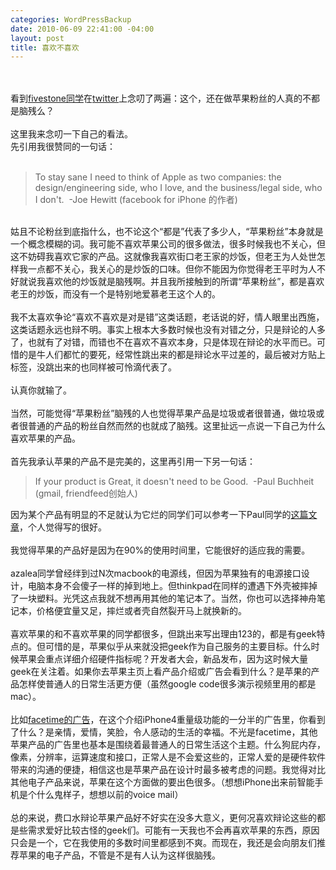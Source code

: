 ```yaml
--- 
categories: WordPressBackup
date: 2010-06-09 22:41:00 -04:00
layout: post
title: 喜欢不喜欢
---
```

<a name='more'></a><br /><br />看到<a href="http://twitter.com/fivestone">fivestone同学</a>在<a href="http://twitter.com/fivestone/status/15764036948">twitter</a>上念叨了两遍：这个，还在做苹果粉丝的人真的不都是脑残么？<br /><br />这里我来念叨一下自己的看法。<br />先引用我很赞同的一句话：<br /><br /><blockquote>To stay sane I need to think of Apple as two companies: the design/engineering side, who I love, and the business/legal side, who I don't. &nbsp;-Joe Hewitt (facebook for iPhone 的作者)</blockquote><div><br /></div><div>姑且不论粉丝到底指什么，也不论这个“都是”代表了多少人，“苹果粉丝”本身就是一个概念模糊的词。我可能不喜欢苹果公司的很多做法，很多时候我也不关心，但这不妨碍我喜欢它家的产品。这就像我喜欢街口老王家的炒饭，但老王为人处世怎样我一点都不关心，我关心的是炒饭的口味。但你不能因为你觉得老王平时为人不好就说我喜欢他的炒饭就是脑残啊。并且我所接触到的所谓“苹果粉丝”，都是喜欢老王的炒饭，而没有一个是特别地爱慕老王这个人的。</div><div><br /></div><div>我不太喜欢争论“喜欢不喜欢是对是错”这类话题，老话说的好，情人眼里出西施，这类话题永远也辩不明。事实上根本大多数时候也没有对错之分，只是辩论的人多了，也就有了对错，而错也不在喜欢不喜欢本身，只是体现在辩论的水平而已。可惜的是牛人们都忙的要死，经常性跳出来的都是辩论水平过差的，最后被对方贴上标签，没跳出来的也同样被可怜滴代表了。</div><div><br /></div><div>认真你就输了。</div><div><br /></div><div>当然，可能觉得“苹果粉丝”脑残的人也觉得苹果产品是垃圾或者很普通，做垃圾或者很普通的产品的粉丝自然而然的也就成了脑残。这里扯远一点说一下自己为什么喜欢苹果的产品。</div><div><br /></div><div>首先我承认苹果的产品不是完美的，这里再引用一下另一句话：</div><blockquote>If your product is Great, it doesn't need to be Good. &nbsp;-Paul Buchheit (gmail, friendfeed创始人)</blockquote>因为某个产品有明显的不足就认为它烂的同学们可以参考一下Paul同学的<a href="http://paulbuchheit.blogspot.com/2010/02/if-your-product-is-great-it-doesnt-need.html">这篇文章</a>，个人觉得写的很好。<br /><br />我觉得苹果的产品好是因为在90%的使用时间里，它能很好的适应我的需要。<br /><br />azalea同学曾经绊到过N次macbook的电源线，但因为苹果独有的电源接口设计，电脑本身不会傻子一样的掉到地上。但thinkpad在同样的遭遇下外壳被摔掉了一块塑料。光凭这点我就不想再用其他的笔记本了。当然，你也可以选择神舟笔记本，价格便宜量又足，摔烂或者壳自然裂开马上就换新的。<br /><br />喜欢苹果的和不喜欢苹果的同学都很多，但跳出来写出理由123的，都是有geek特点的。但可惜的是，苹果似乎从来就没把geek作为自己服务的主要目标。什么时候苹果会重点详细介绍硬件指标呢？开发者大会，新品发布，因为这时候大量geek在关注着。如果你去苹果主页上看产品介绍或广告会看到什么？是苹果的产品怎样使普通人的日常生活更方便（虽然google code很多演示视频里用的都是mac）。<br /><br />比如<a href="http://www.apple.com/iphone/features/facetime.html#facetime-video">facetime的广告</a>，在这个介绍iPhone4重量级功能的一分半的广告里，你看到了什么？是亲情，爱情，笑脸，令人感动的生活的幸福。不光是facetime，其他苹果产品的广告里也基本是围绕着最普通人的日常生活这个主题。什么狗屁内存，像素，分辨率，运算速度和接口，正常人是不会爱这些的，正常人爱的是硬件软件带来的沟通的便捷，相信这也是苹果产品在设计时最多被考虑的问题。我觉得对比其他电子产品来说，苹果在这个方面做的要出色很多。（想想iPhone出来前智能手机是个什么鬼样子，想想以前的voice mail）<br /><br />总的来说，费口水辩论苹果产品好不好实在没多大意义，更何况喜欢辩论这些的都是些需求爱好比较古怪的geek们。可能有一天我也不会再喜欢苹果的东西，原因只会是一个，它在我使用的多数时间里都感到不爽。而现在，我还是会向朋友们推荐苹果的电子产品，不管是不是有人认为这样很脑残。
